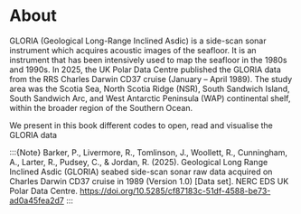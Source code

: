 # About
GLORIA (Geological Long-Range Inclined Asdic) is a side-scan sonar instrument which acquires acoustic images of the seafloor. It is an instrument that has been intensively used to map the seafloor in the 1980s and 1990s. In 2025, the UK Polar Data Centre published the GLORIA data from the RRS Charles Darwin CD37 cruise (January – April 1989). The study area was the Scotia Sea, North Scotia Ridge (NSR), South Sandwich Island, South Sandwich Arc, and West Antarctic Peninsula (WAP) continental shelf, within the broader region of the Southern Ocean.

We present in this book different codes to open, read and visualise the GLORIA data

:::{Note}
Barker, P., Livermore, R., Tomlinson, J., Woollett, R., Cunningham, A., Larter, R., Pudsey, C., & Jordan, R. (2025). Geological Long Range Inclined Asdic (GLORIA) seabed side-scan sonar raw data acquired on Charles Darwin CD37 cruise in 1989 (Version 1.0) [Data set]. NERC EDS UK Polar Data Centre. https://doi.org/10.5285/cf87183c-51df-4588-be73-ad0a45fea2d7
:::

